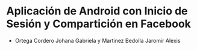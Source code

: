 
# Aplicación de Android con Inicio de Sesión y Compartición en Facebook
- Ortega Cordero Johana Gabriela y Martinez Bedolla Jaromir Alexis
